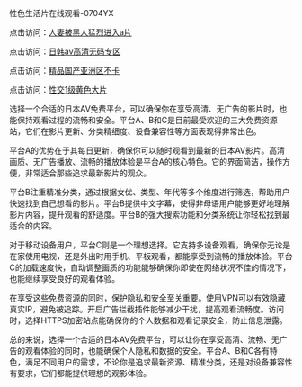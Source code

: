 性色生活片在线观看-0704YX

点击访问：<a href="https://gfd-5xg.pages.dev/">人妻被黑人猛烈进入a片</a>

点击访问：<a href="https://fdhf-454.pages.dev/">日韩av高清无码专区</a>

点击访问：<a href="https://bered.pages.dev/">精品国产亚洲区不卡</a>

点击访问：<a href="https://rtj-3zo.pages.dev/">性交1级黄色大片</a>


选择一个合适的日本AV免费平台，可以确保你在享受高清、无广告的影片时，也能保持观看过程的流畅和安全。平台A、B和C是目前最受欢迎的三大免费资源站，它们在影片更新、分类精细度、设备兼容性等方面表现得非常出色。

平台A的优势在于其每日更新，确保你可以随时观看到最新的日本AV影片。高清画质、无广告播放、流畅的播放体验是平台A的核心特色。它的界面简洁，操作方便，非常适合那些追求最新影片的观众。

平台B注重精准分类，通过根据女优、类型、年代等多个维度进行筛选，帮助用户快速找到自己想看的影片。平台B提供中文字幕，使得非母语用户能够更好地理解影片内容，提升观看的舒适度。平台B的强大搜索功能和分类系统让你轻松找到最适合的内容。

对于移动设备用户，平台C则是一个理想选择。它支持多设备观看，确保你无论是在家使用电视，还是外出时用手机、平板观看，都能享受到流畅的播放体验。平台C的加载速度快，自动调整画质的功能能够确保你即使在网络状况不佳的情况下，也能继续享受良好的观看体验。

在享受这些免费资源的同时，保护隐私和安全至关重要。使用VPN可以有效隐藏真实IP，避免被追踪。开启广告拦截插件能够减少干扰，提高观看流畅度。访问时，选择HTTPS加密站点能确保你的个人数据和观看记录安全，防止信息泄露。

总的来说，选择一个合适的日本AV免费平台，可以让你在享受高清、流畅、无广告的观看体验的同时，也能确保个人隐私和数据的安全。平台A、B和C各有特色，满足不同用户的需求，不论你是追求最新资源、精准分类，还是对设备兼容性有要求，它们都能提供理想的观影体验。

<span style="display:none;">[Canonical link](https://github.com/ba20250704/so22 ）</span>
